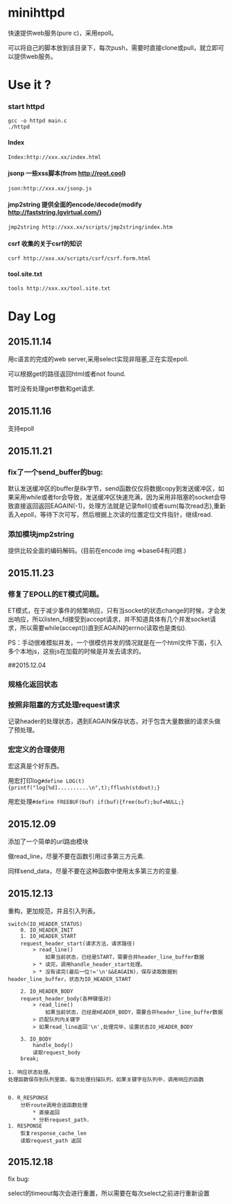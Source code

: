 # minihttpd
快速提供web服务(pure c)，采用epoll。

可以将自己的脚本放到该目录下，每次push，需要时直接clone或pull，就立即可以提供web服务。

# Use it ?

### start httpd
```
gcc -o httpd main.c
./httpd
```

#### Index
```
Index:http://xxx.xx/index.html
```

#### jsonp 一些xss脚本(from http://root.cool)
```
json:http://xxx.xx/jsonp.js
```

#### jmp2string 提供全面的encode/decode(modify http://faststring.lgvirtual.com/)
```
jmp2string http://xxx.xx/scripts/jmp2string/index.htm
```

#### csrf 收集的关于csrf的知识
```
csrf http://xxx.xx/scripts/csrf/csrf.form.html
```
#### tool.site.txt
```
tools http://xxx.xx/tool.site.txt
```

# Day Log
## 2015.11.14
用c语言的完成的web server,采用select实现非阻塞,正在实现epoll.

可以根据get的路径返回html或者not found.

暂时没有处理get参数和get请求.

## 2015.11.16
支持epoll

## 2015.11.21
### fix了一个send_buffer的bug:
默认发送缓冲区的buffer是8k字节，send函数仅仅将数据copy到发送缓冲区，如果采用while或者for会导致，发送缓冲区快速充满，因为采用非阻塞的socket会导致直接返回返回EAGAIN(-1)，处理方法就是记录ftell()或者sum(每次read志),重新丢入epoll，等待下次可写，然后根据上次读的位置定位文件指针，继续read.

### 添加模块jmp2string
提供比较全面的编码解码。(目前在encode img =>base64有问题.)

## 2015.11.23
### 修复了EPOLL的ET模式问题。

ET模式，在于减少事件的频繁响应，只有当socket的状态change的时候，才会发出响应，所以listen_fd接受到accept请求，并不知道具体有几个并发socket请求，所以需要while(accept())直到EAGAIN的errno(读取也是类似).

PS：手动很难模拟并发，一个很模仿并发的情况就是在一个html文件下面，引入多个本地js，这些js在加载的时候是并发去请求的。

##2015.12.04
### 规格化返回状态
### 按照非阻塞的方式处理request请求
记录header的处理状态，遇到EAGAIN保存状态，对于包含大量数据的请求头做了预处理。

### 宏定义的合理使用
宏这真是个好东西。

用宏打印log`#define LOG(t) {printf("log[%d]..........\n",t);fflush(stdout);}`

用宏处理`#define FREEBUF(buf) if(buf){free(buf);buf=NULL;}`

## 2015.12.09

添加了一个简单的url路由模块

做read_line，尽量不要在函数引用过多第三方元素.

同样send_data，尽量不要在这种函数中使用太多第三方的变量.

## 2015.12.13
重构，更加规范，并且引入列表。

```
switch(IO_HEADER_STATUS)
    0. IO_HEADER_INIT
    1. IO_HEADER_START
    request_header_start(请求方法，请求路径)
        > read_line()
            如果当前状态，已经是START，需要合并header_line_buffer数据
        > * 读完，调用handle_header_start处理。
        > * 没有读完(最后一位!='\n'&&EAGAIN)，保存读取数据到header_line_buffer，状态为IO_HEADER_START

    2. IO_HEADER_BODY
    request_header_body(各种键值对)
        > read_line()
            如果当前状态，已经是HEADER_BODY，需要合并header_line_buffer数据
        > 匹配队列内关键字
        > 如果read_line返回'\n',处理完毕，设置状态IO_HEADER_BODY

    3. IO_BODY
        handle_body()
        读取request_body
    break;

1. 响应状态处理。
处理函数保存到队列里面，每次处理扫描队列，如果关键字在队列中，调用响应的函数


0. R_RESPONSE
    分析route调用合适函数处理
        * 直接返回
        * 分析request_path.
1. RESPONSE
    恢复response_cache_len
    读取request_path 返回
```

## 2015.12.18
fix bug: 

select的timeout每次会进行重置，所以需要在每次select之前进行重新设置

